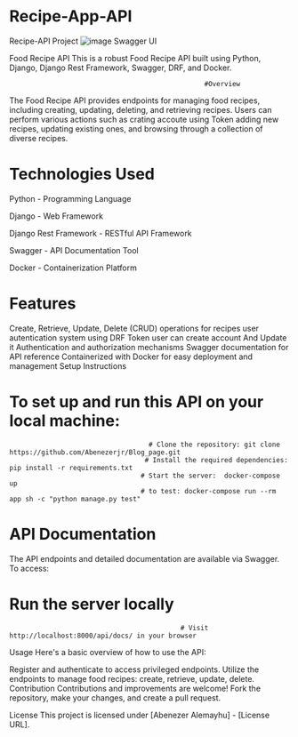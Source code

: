 # Recipe-App-API
Recipe-API Project
![image](https://github.com/Abenezerjr/Recipe-App-API/assets/106702572/98820ba0-4ce5-40f9-b3d8-4ef44c4ec6e8)
Swagger UI

Food Recipe API
This is a robust Food Recipe API built using Python, Django, Django Rest Framework, Swagger, DRF, and Docker.

                                                     #Overview  
The Food Recipe API provides endpoints for managing food recipes, including creating, updating, deleting, and retrieving recipes. Users can perform various actions such as crating accoute using Token adding new recipes, updating existing ones, and browsing through a collection of diverse recipes.

# Technologies Used
Python - Programming Language

 Django - Web Framework
 
 Django Rest Framework - RESTful API Framework 
 
 Swagger - API Documentation Tool
 
 Docker - Containerization Platform
 
 # Features
 
 Create, Retrieve, Update, Delete (CRUD) operations for recipes
  user autentication system using DRF Token user can create account And Update it
 Authentication and authorization mechanisms
 Swagger documentation for API reference
 Containerized with Docker for easy deployment and management
 Setup Instructions
 
# To set up and run this API on your local machine:

                                       # Clone the repository: git clone https://github.com/Abenezerjr/Blog_page.git
                                      # Install the required dependencies: pip install -r requirements.txt
                                     # Start the server:  docker-compose up
                                     # to test: docker-compose run --rm app sh -c "python manage.py test"

# API Documentation
The API endpoints and detailed documentation are available via Swagger. To access:

# Run the server locally

                                               # Visit http://localhost:8000/api/docs/ in your browser
Usage
Here's a basic overview of how to use the API:

Register and authenticate to access privileged endpoints.
Utilize the endpoints to manage food recipes: create, retrieve, update, delete.
Contribution
Contributions and improvements are welcome! Fork the repository, make your changes, and create a pull request.

License
This project is licensed under [Abenezer Alemayhu] - [License URL].
